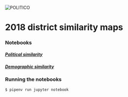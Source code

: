 ![POLITICO](https://rawgithub.com/The-Politico/src/master/images/logo/badge.png)


# 2018 district similarity maps

### Notebooks

##### [Political similarity](political_similarity.ipynb)

##### [Demographic similarity](demographic_similarity.ipynb)

### Running the notebooks

```
$ pipenv run jupyter notebook
```
